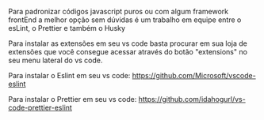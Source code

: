Para padronizar códigos javascript puros ou com algum framework frontEnd a melhor opção sem dúvidas é um trabalho em equipe entre o esLint, o Prettier e também o Husky


Para instalar as extensões em seu vs code basta procurar em sua loja de extensões que você consegue acessar através do botão "extensions" no seu menu lateral do vs code. 


Para instalar o Eslint em seu vs code:
https://github.com/Microsoft/vscode-eslint

Para instalar o Prettier em seu vs code:
https://github.com/idahogurl/vs-code-prettier-eslint
